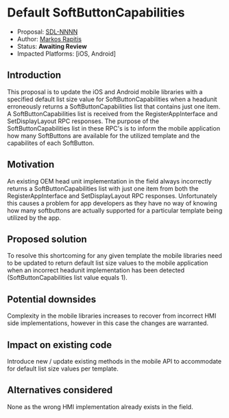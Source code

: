 # Default SoftButtonCapabilities

* Proposal: [SDL-NNNN](nnnn-default-softbuttoncapabilities.md)
* Author: [Markos Rapitis](https://github.com/mrapitis) 
* Status: **Awaiting Review**
* Impacted Platforms: [iOS, Android]

## Introduction

This proposal is to update the iOS and Android mobile libraries with a specified default list size value for SoftButtonCapabilities when a headunit erroneously returns a SoftButtonCapabilities list that contains just one item.  A SoftButtonCapabilities list is received from the RegisterAppInterface and SetDisplayLayout RPC responses.  The purpose of the SoftButtonCapabilities list in these RPC's is to inform the mobile application how many SoftButtons are available for the utilized template and the capabilites of each SoftButton.

## Motivation

An existing OEM head unit implementation in the field always incorrectly returns a SoftButtonCapabilities list with just one item from both the RegisterAppInterface and SetDisplayLayout RPC responses.  Unfortunately this causes a problem for app developers as they have no way of knowing how many softbuttons are actually supported for a particular template being utilized by the app.  

## Proposed solution
To resolve this shortcoming for any given template the mobile libraries need to be updated to return default list size values to the mobile application when an incorrect headunit implementation has been detected (SoftButtonCapabilities list value equals 1).

## Potential downsides
Complexity in the mobile libraries increases to recover from incorrect HMI side implementations, however in this case the changes are warranted.

## Impact on existing code
Introduce new / update existing methods in the mobile API to accommodate for default list size values per template.

## Alternatives considered
None as the wrong HMI implementation already exists in the field.
